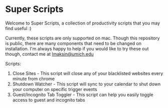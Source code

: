 # Super Scripts
Welcome to Super Scripts, a collection of productivity scripts that you may find useful :)

Currently, these scripts are only supported on mac. Though this repository is public, there are many components that need to be changed on installation. I'm always happy to help if you would like to try these out though, contact me at lmaksin@umich.edu

Scripts:
1. Close Sites - This script will close any of your blacklisted websites every minute from chrome
2. Shutdown Watcher - This script will sync to your calendar to shut down your computer on specific trigger events
3. Guest/Incognito Tab Toggler - This script can help you easily toggle access to guest and incognito tabs
